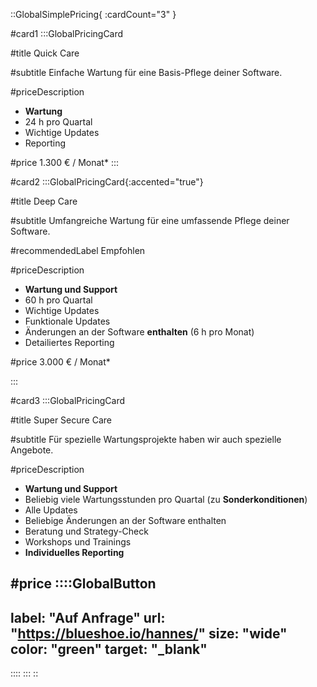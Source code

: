 ::GlobalSimplePricing{ :cardCount="3" }

#card1
:::GlobalPricingCard

#title
Quick Care

#subtitle
Einfache Wartung für eine Basis-Pflege deiner Software.

#priceDescription
- **Wartung**
- 24 h pro Quartal
- Wichtige Updates
- Reporting

#price
1.300 € / Monat*
:::

#card2
:::GlobalPricingCard{:accented="true"}

#title
Deep Care

#subtitle
Umfangreiche Wartung für eine umfassende Pflege deiner Software.

#recommendedLabel
Empfohlen

#priceDescription
- **Wartung und Support**
- 60 h pro Quartal
- Wichtige Updates
- Funktionale Updates
- Änderungen an der Software **enthalten** (6 h pro Monat)
- Detailiertes Reporting

#price
3.000 € / Monat*

:::

#card3
:::GlobalPricingCard

#title
Super Secure Care

#subtitle
Für spezielle Wartungsprojekte haben wir auch spezielle Angebote.

#priceDescription
- **Wartung und Support**
- Beliebig viele Wartungsstunden pro Quartal (zu **Sonderkonditionen**)
- Alle Updates
- Beliebige Änderungen an der Software enthalten
- Beratung und Strategy-Check
- Workshops und Trainings
- **Individuelles Reporting**

#price
::::GlobalButton
---
label: "Auf Anfrage" 
url: "https://blueshoe.io/hannes/" 
size: "wide" 
color: "green"
target: "_blank"
---
::::
:::
::
